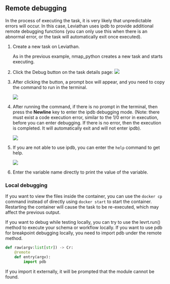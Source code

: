 ## Remote debugging

In the process of executing the task, it is very likely that unpredictable errors will occur. In this case, Leviathan uses ipdb to provide additional remote debugging functions (you can only use this when there is an abnormal error, or the task will automatically exit once executed).

1. Create a new task on Leviathan.

   As in the previous example, nmap_python creates a new task and starts executing.

2. Click the Debug button on the task details page:
   ![](https://levimg.s3.cn-northwest-1.amazonaws.com.cn/x/54c988af-d6a8-4bbf-839f-86fd1863155b.png)

3. After clicking the button, a prompt box will appear, and you need to copy the command to run in the terminal.

   ![](https://levimg.s3.cn-northwest-1.amazonaws.com.cn/x/27c9c002-a494-47d0-aa5a-6eabba8be71f.JPEG)

4. After running the command, if there is no prompt in the terminal, then press the **Newline** key to enter the ipdb debugging mode.
 (Note: there must exist a code execution error, similar to the 1/0 error in execution, before you can enter debugging. If there is no error, then the execution is completed. It will automatically exit and will not enter ipdb).

   ![](https://levimg.s3.cn-northwest-1.amazonaws.com.cn/x/2ef0d6fa-0353-4507-abf1-06c79e489496.JPEG)

5. If you are not able to use ipdb, you can enter the `help` command to get help. 

   ![](https://levimg.s3.cn-northwest-1.amazonaws.com.cn/x/484ba238-72f8-4167-8835-103eee3d4ab4.JPEG)

6. Enter the variable name directly to print the value of the variable.


### Local debugging

If you want to view the files inside the container, you can use the `docker cp` command instead of directly using `docker start` to start the container. Restarting the container will cause the task to be re-executed, which may affect the previous output.

If you want to debug while testing locally, you can try to use the levrt.run() method to execute your schema or workflow locally.
If you want to use pdb for breakpoint debugging locally, you need to import pdb under the remote method.


```python
def raw(argv:list[str]) -> Cr:
    @remote
    def entry(argv):
        import pdb
```

If you import it externally, it will be prompted that the module cannot be found.
